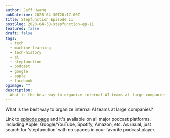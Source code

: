 ```yaml
---
author: Jeff Hwang
pubDatetime: 2023-04-30T20:17:00Z
title: Stepfunction Episode 11
postSlug: 2023-04-30-stepfunction-ep-11
featured: false
draft: false
tags:
  - tech
  - machine-learning
  - tech-history
  - ai
  - stepfunction
  - podcast
  - google
  - apple
  - facebook
ogImage: ""
description:
  What is the best way to organize internal AI teams at large companies?
---
```


What is the best way to organize internal AI teams at large companies?

Link to [episode page](https://www.stepfunction.org/episode-11-google-vs-apple-vs-meta-ai-who-has-the-right-approach) and it's available on all major podcast platforms, including Apple, Google/YouTube, Spotify, Amazon, etc. As usual, just search for 'stepfunction' with no spaces in your favorite podcast player.
